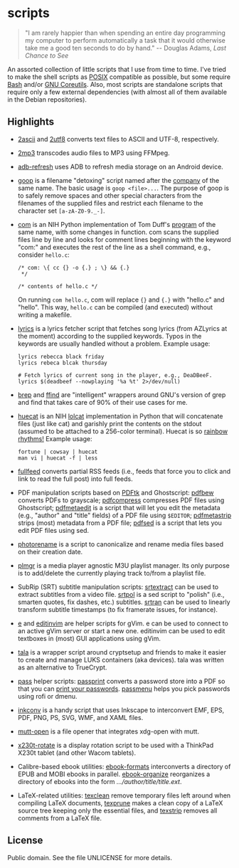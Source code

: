 scripts
=======

> "I am rarely happier than when spending an entire day programming my
> computer to perform automatically a task that it would otherwise take
> me a good ten seconds to do by hand." -- Douglas Adams, *Last Chance
> to See*

An assorted collection of little scripts that I use from time to time.
I've tried to make the shell scripts as [POSIX][posix] compatible as
possible, but some require [Bash][bash] and/or [GNU
Coreutils][coreutils].  Also, most scripts are standalone scripts that
require only a few external dependencies (with almost all of them
available in the Debian repositories).

Highlights
----------

-   [2ascii](2ascii) and [2utf8](2utf8) converts text files to ASCII and
    UTF-8, respectively.

-   [2mp3](2mp3) transcodes audio files to MP3 using FFMpeg.

-   [adb-refresh](adb-refresh) uses ADB to refresh media storage on an
    Android device.

-   [goop](goop) is a filename "detoxing" script named after the
    [company][goop] of the same name.  The basic usage is `goop <file>...`.
    The purpose of goop is to safely remove spaces and other special
    characters from the filenames of the supplied files and restrict
    each filename to the character set `[a-zA-Z0-9._-]`.

-   [com](com) is an NIH Python implementation of Tom Duff's
    [program][com] of the same name, with some changes in function.
    com scans the supplied files line by line and looks for comment
    lines beginning with the keyword "com:" and executes the rest of the
    line as a shell command, e.g., consider `hello.c`:

        /* com: \{ cc {} -o {.} ; \} && {.}
         */

        /* contents of hello.c */

    On running `com hello.c`, com will replace `{}` and `{.}` with
    "hello.c" and "hello".  This way, `hello.c` can be compiled (and
    executed) without writing a makefile.

-   [lyrics](lyrics) is a lyrics fetcher script that fetches song
    lyrics (from AZLyrics at the moment) according to the supplied
    keywords.  Typos in the keywords are usually handled without
    a problem.  Example usage:

        lyrics rebecca black friday
        lyrics rebeca blcak thursday

        # Fetch lyrics of current song in the player, e.g., DeaDBeeF.
        lyrics $(deadbeef --nowplaying '%a %t' 2>/dev/null)

-   [brep](brep) and [ffind](ffind) are "intelligent" wrappers around
    GNU's version of grep and find that takes care of 90% of their use
    cases for me.

-   [huecat](huecat) is an NIH [lolcat][lolcat] implementation in
    Python that will concatenate files (just like cat) and garishly
    print the contents on the stdout (assumed to be attached to
    a 256-color terminal).  Huecat is so [rainbow rhythms!][huecat]
    Example usage:

        fortune | cowsay | huecat
        man vi | huecat -f | less

-   [fullfeed](fullfeed) converts partial RSS feeds (i.e., feeds that
    force you to click and link to read the full post) into full feeds.

-   PDF manipulation scripts based on [PDFtk][pdftk] and Ghostscript:
    [pdfbew](pdfbw) converts PDFs to grayscale;
    [pdfcompress](pdfcompress) compresses PDF files using Ghostscript;
    [pdfmetaedit](pdfmetaedit) is a script that will let you edit the
    metadata (e.g., "author" and "title" fields) of a PDF file using
    `$EDITOR`; [pdfmetastrip](pdfmetastrip) strips (most) metadata from
    a PDF file; [pdfsed](pdfsed) is a script that lets you edit PDF
    files using sed.

-   [photorename](photorename) is a script to canonicalize and rename
    media files based on their creation date.

-   [plmgr](plmgr) is a media player agnostic M3U playlist manager.  Its
    only purpose is to add/delete the currently playing track to/from
    a playlist file.

-   SubRip (SRT) subtitle manipulation scripts: [srtextract](srtextract)
    can be used to extract subtitles from a video file.
    [srtpol](srtpol) is a sed script to "polish" (i.e., smarten quotes,
    fix dashes, etc.) subtitles.  [srtran](srtran) can be used to
    linearly transform subtitle timestamps (to fix framerate issues, for
    instance).

-   [e](e) and [editinvim](editinvim) are helper scripts for gVim. e can
    be used to connect to an active gVim server or start a new one.
    editinvim can be used to edit textboxes in (most) GUI applications
    using gVim.

-   [tala](tala) is a wrapper script around cryptsetup and friends to
    make it easier to create and manage LUKS containers (aka devices).
    tala was written as an alternative to TrueCrypt.

-   [pass][pass] helper scripts: [passprint](passprint) converts
    a password store into a PDF so that you can [print your
    passwords][password].  [passmenu](passmenu) helps you pick passwords
    using rofi or dmenu.

-   [inkconv](inkconv) is a handy script that uses Inkscape to
    interconvert EMF, EPS, PDF, PNG, PS, SVG, WMF, and XAML files.

-   [mutt-open](mutt-open) is a file opener that integrates xdg-open
    with mutt.

-   [x230t-rotate](x230t-rotate) is a display rotation script to be used
    with a ThinkPad X230t tablet (and other Wacom tablets).

-   Calibre-based ebook utilities: [ebook-formats](ebook-formats)
    interconverts a directory of EPUB and MOBI ebooks in parallel.
    [ebook-organize](ebook-organize) reorganizes a directory of ebooks
    into the form _.../author/title/title.ext_.

-   LaTeX-related utilities: [texclean](texclean) remove temporary files
    left around when compiling LaTeX documents, [texprune](texprune)
    makes a clean copy of a LaTeX source tree keeping only the essential
    files, and [texstrip](texstrip) removes all comments from a LaTeX
    file.

License
-------

Public domain.  See the file UNLICENSE for more details.

[bash]: https://www.gnu.org/software/bash
[com]: http://www.iq0.com/duffgram/com.html
[coreutils]: https://www.gnu.org/software/coreutils/coreutils.html
[goop]: https://www.forbes.com/sites/brucelee/2018/01/06/gwyneth-paltrows-goop-promotes-a-135-coffee-enema-kit
[huecat]: https://raw.githubusercontent.com/manu-mannattil/assets/master/scripts/huecat.png
[lolcat]: https://github.com/busyloop/lolcat
[pass]: https://www.passwordstore.org
[password]: https://www.schneier.com/blog/archives/2005/06/write_down_your.html
[pdftk]: http://www.pdftk.com
[posix]: http://pubs.opengroup.org/onlinepubs/9699919799
